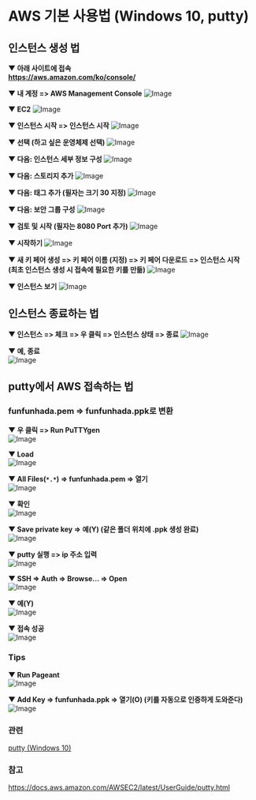 # AWS 기본 사용법 (Windows 10, putty)

## 인스턴스 생성 법

**▼ 아래 사이트에 접속<br>https://aws.amazon.com/ko/console/**  

**▼ 내 계정 => AWS Management Console**
![Image](https://user-images.githubusercontent.com/28629625/74021679-4dcc7100-49df-11ea-95e8-47ae2c3c6664.png)

**▼ EC2**
![Image](https://user-images.githubusercontent.com/28629625/74021249-90417e00-49de-11ea-8dd1-8ea3f493ec5b.png)

**▼ 인스턴스 시작 => 인스턴스 시작**
![Image](https://user-images.githubusercontent.com/28629625/74021300-a2bbb780-49de-11ea-8972-751bd9f37ba4.png)

**▼ 선택 (하고 싶은 운영체제 선택)**
![Image](https://user-images.githubusercontent.com/28629625/74021308-a64f3e80-49de-11ea-9042-20967d445a59.png)

**▼ 다음: 인스턴스 세부 정보 구성**
![Image](https://user-images.githubusercontent.com/28629625/74021315-a8190200-49de-11ea-8656-d866f42254d6.png)

**▼ 다음: 스토리지 추가**
![Image](https://user-images.githubusercontent.com/28629625/74021319-ab13f280-49de-11ea-9d5a-d45af6ce61b0.png)

**▼ 다음: 태그 추가 (필자는 크기 30 지정)**
![Image](https://user-images.githubusercontent.com/28629625/74021325-ae0ee300-49de-11ea-99eb-d22efebcb327.png)

**▼ 다음: 보안 그룹 구성**
![Image](https://user-images.githubusercontent.com/28629625/74021332-b0713d00-49de-11ea-8695-9df14a988c49.png)

**▼ 검토 및 시작 (필자는 8080 Port 추가)**
![Image](https://user-images.githubusercontent.com/28629625/74021336-b2d39700-49de-11ea-97dc-1414b9c941db.png)

**▼ 시작하기**
![Image](https://user-images.githubusercontent.com/28629625/74021343-b535f100-49de-11ea-9553-38b0d583d289.png)

**▼ 새 키 페어 생성 => 키 페어 이름 (지정) => 키 페어 다운로드 => 인스턴스 시작**
**<br>(최초 인스턴스 생성 시 접속에 필요한 키를 만듦)** 
![Image](https://user-images.githubusercontent.com/28629625/74021351-b7984b00-49de-11ea-9c52-e2c7b406d057.png)

**▼ 인스턴스 보기**
![Image](https://user-images.githubusercontent.com/28629625/74021359-ba933b80-49de-11ea-9690-f3f55d42170c.png)

## 인스턴스 종료하는 법

**▼ 인스턴스 => 체크 => 우 클릭 => 인스턴스 상태 => 종료** 
![Image](https://user-images.githubusercontent.com/28629625/74021365-bebf5900-49de-11ea-93cd-bc23365c0459.png)

**▼ 예, 종료**  
![Image](https://user-images.githubusercontent.com/28629625/74021372-c252e000-49de-11ea-8b20-143fc614ae86.png)

## putty에서 AWS 접속하는 법

### funfunhada.pem => funfunhada.ppk로 변환

**▼ 우 클릭 => Run PuTTYgen**  
![Image](https://user-images.githubusercontent.com/28629625/74033666-02738c00-49fa-11ea-8e4c-27e67da36963.png)

**▼ Load**   
![Image](https://user-images.githubusercontent.com/28629625/74033673-06071300-49fa-11ea-9a23-01f442b69b1f.png)

**▼ All Files(`*.*`) => funfunhada.pem => 열기**  
![Image](https://user-images.githubusercontent.com/28629625/74033682-0a333080-49fa-11ea-9c0d-bed115d1c769.png)

**▼ 확인**  
![Image](https://user-images.githubusercontent.com/28629625/74033687-0d2e2100-49fa-11ea-8d7c-8116dfecaff0.png)

**▼ Save private key => 예(Y) (같은 폴더 위치에 .ppk 생성 완료)**   
![Image](https://user-images.githubusercontent.com/28629625/74033696-11f2d500-49fa-11ea-8cd3-d0d5203cd4c2.png)

**▼ putty 실행 => ip 주소 입력**  
![Image](https://user-images.githubusercontent.com/28629625/74033705-15865c00-49fa-11ea-8aca-e827a130f922.png)

**▼ SSH => Auth => Browse... => Open**  
![Image](https://user-images.githubusercontent.com/28629625/74033708-17e8b600-49fa-11ea-9ba1-f96713e1a53b.png)

**▼ 예(Y)**  
![Image](https://user-images.githubusercontent.com/28629625/74033711-1b7c3d00-49fa-11ea-8b78-f619a30d986d.png)

**▼ 접속 성공**  
![Image](https://user-images.githubusercontent.com/28629625/74033715-1e772d80-49fa-11ea-8565-0f971b37b181.png)

### Tips

**▼ Run Pageant**  
![Image](https://user-images.githubusercontent.com/28629625/74033724-220ab480-49fa-11ea-91b0-fe4447693be4.png)

**▼ Add Key => funfunhada.ppk => 열기(O) (키를 자동으로 인증하게 도와준다)**  
![Image](https://user-images.githubusercontent.com/28629625/74033733-259e3b80-49fa-11ea-802e-7b23a0b93bd3.png)




### 관련 
[putty (Windows 10)](https://blog.naver.com/kjhkjh0929/221776472229)

### 참고 
https://docs.aws.amazon.com/AWSEC2/latest/UserGuide/putty.html

